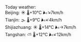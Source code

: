Today weather:  
Beijing: ☀️   🌡️+10°C 🌬️↘7km/h  
Tianjin: 🌫  🌡️+9°C 🌬️↙4km/h  
Shijiazhuang: ☀️   🌡️+14°C 🌬️→7km/h  
Tangshan: ⛅️  🌡️+12°C 🌬️↙12km/h  
